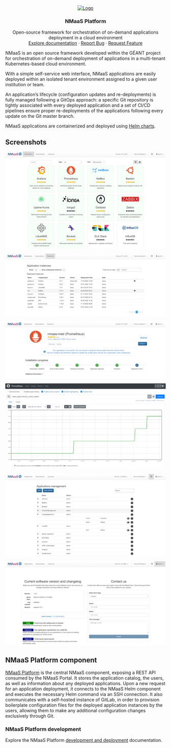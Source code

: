 <div align="center">
  <a href="https://docs.nmaas.eu/">
    <img src="https://docs.nmaas.eu/img/NMaaS-logo-transparent-white.png" alt="Logo" width="206" height="48">
  </a>

  <h3 align="center">NMaaS Platform</h3>

  <p align="center">
    Open-source framework for orchestration of on-demand applications deployment in a cloud environment
    <br />
    <a href="https://docs.nmaas.eu/">Explore documentation</a>
    ·
    <a href="https://github.com/nmaas-platform/nmaas-platform/issues">Report Bug</a>
    ·
    <a href="https://github.com/nmaas-platform/nmaas-platform/issues">Request Feature</a>
  </p>
</div>

NMaaS is an open source framework developed within the GÉANT project for orchestration of on-demand deployment of applications in a multi-tenant Kubernetes-based cloud environment.

With a simple self-service web interface, NMaaS applications are easily deployed within an isolated tenant environment assigned to a given user institution or team.

An application’s lifecycle (configuration updates and re-deployments) is fully managed following a GitOps approach: a specific Git repository is tightly associated with every deployed application and a set of CI/CD pipelines ensure proper re-deployments of the applications following every update on the Git master branch.

NMaaS applications are containerized and deployed using [Helm charts](https://helm.sh/).


## Screenshots

![Screenshot of application marketplace](docs/images/nmaas-applications.png "Marketplace view")

![Screenshot of application instances summary view](docs/images/nmaas-application-instances.png "Application instances")

![Screenshot of application instance details view](docs/images/nmaas-example-instance.png "Application instance details")

![Screenshot of deployed Prometheus view](docs/images/nmaas-prometheus-app-view.png "Example application user interface")

![Screenshot of applications management view](docs/images/nmaas-application-management.png "Application management view")

![Screenshot of about page](docs/images/nmaas-about.png "About page")


## NMaaS Platform component 

[NMaaS Platform](https://github.com/nmaas-platform/nmaas-platform) is the central NMaaS component, exposing a REST API consumed by the NMaaS Portal. It stores the application catalog, the users, as well as information about any deployed applications. Upon a new request for an application deployment, it connects to the NMaaS Helm component and executes the necessary Helm command via an SSH connection. It also communicates with a self-hosted instance of GitLab, in order to provision boilerplate configuration files for the deployed application instances by the users, allowing them to make any additional configuration changes exclusively through Git.

### NMaaS Platform development

Explore the NMaaS Platform [development and deployment](docs/DEVELOPMENT.md) documentation.
